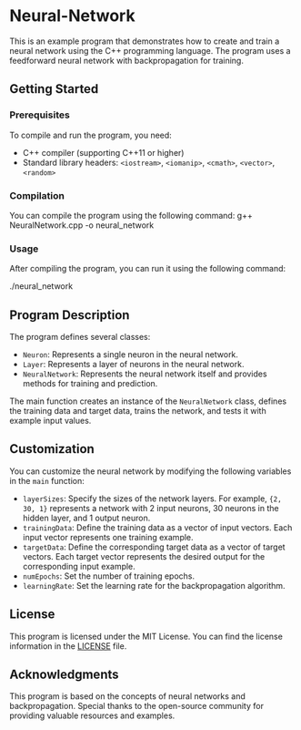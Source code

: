 # Neural-Network

This is an example program that demonstrates how to create and train a neural network using the C++ programming language. The program uses a feedforward neural network with backpropagation for training.

## Getting Started

### Prerequisites

To compile and run the program, you need:

- C++ compiler (supporting C++11 or higher)
- Standard library headers: `<iostream>`, `<iomanip>`, `<cmath>`, `<vector>`, `<random>`

### Compilation

You can compile the program using the following command:
g++ NeuralNetwork.cpp -o neural_network


### Usage

After compiling the program, you can run it using the following command:

./neural_network


## Program Description

The program defines several classes:

- `Neuron`: Represents a single neuron in the neural network.
- `Layer`: Represents a layer of neurons in the neural network.
- `NeuralNetwork`: Represents the neural network itself and provides methods for training and prediction.

The main function creates an instance of the `NeuralNetwork` class, defines the training data and target data, trains the network, and tests it with example input values.

## Customization

You can customize the neural network by modifying the following variables in the `main` function:

- `layerSizes`: Specify the sizes of the network layers. For example, `{2, 30, 1}` represents a network with 2 input neurons, 30 neurons in the hidden layer, and 1 output neuron.
- `trainingData`: Define the training data as a vector of input vectors. Each input vector represents one training example.
- `targetData`: Define the corresponding target data as a vector of target vectors. Each target vector represents the desired output for the corresponding input example.
- `numEpochs`: Set the number of training epochs.
- `learningRate`: Set the learning rate for the backpropagation algorithm.

## License

This program is licensed under the MIT License. You can find the license information in the [LICENSE](LICENSE) file.

## Acknowledgments

This program is based on the concepts of neural networks and backpropagation. Special thanks to the open-source community for providing valuable resources and examples.



